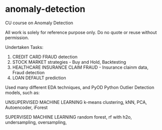 # anomaly-detection
CU course on Anomaly Detection

All work is solely for reference purpose only. Do no quote or reuse without permission.

Undertaken Tasks:
1. CREDIT CARD FRAUD detection
2. STOCK MARKET strategies - Buy and Hold, Backtesting
3. HEALTHCARE INSURANCE CLAIM FRAUD - Insurance clainm data, Fraud detection
4. LOAN DEFAULT prediction


Used many different EDA techniques, and PyOD Python Outlier Detection models, such as:

UNSUPERVISED MACHINE LEARNING
k-means clustering, kNN, PCA, Autoencoder, iForest


SUPERVISED MACHINE LEARNING
random forest, rf with h2o, undersampling, oversampling, 
